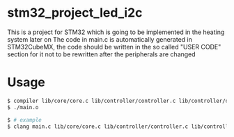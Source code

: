# stm32_project_led_i2c
This is a project for STM32 which is going to be implemented in the heating system later on
The code in main.c is automatically generated in STM32CubeMX, the code should be written in the so called "USER CODE" section for it not to be rewritten after the peripherals are changed

# Usage
```bash
$ compiler lib/core/core.c lib/controller/controller.c lib/controller/display.c lib/logger/logger.c lib/logger/stdlogger.c lib/stm32/display/display.c -o main.o
$ ./main.o

$ # example
$ clang main.c lib/core/core.c lib/controller/controller.c lib/controller/display.c lib/logger/logger.c lib/logger/stdlogger.c lib/stm32/display/display.c -o main.o && ./main.o
```
